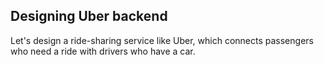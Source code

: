 ## Designing Uber backend
Let's design a ride-sharing service like Uber, which connects passengers who need a ride with drivers who have a car. 
